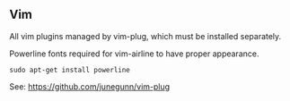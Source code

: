 Vim
---

All vim plugins managed by vim-plug, which must be installed separately.

Powerline fonts required for vim-airline to have proper appearance.

```
sudo apt-get install powerline
```

See: https://github.com/junegunn/vim-plug
